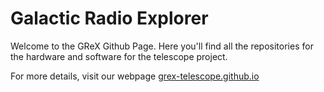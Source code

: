 # Galactic Radio Explorer

Welcome to the GReX Github Page. Here you'll find all the repositories for the hardware and software for the telescope project.


For more details, visit our webpage [grex-telescope.github.io](https://grex-telescope.github.io)
